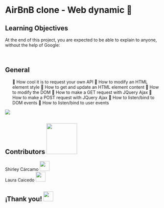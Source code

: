 <h1> AirBnB clone - Web dynamic 🎡</h1>
<h2> Learning Objectives </h2>
<p> At the end of this project, you are expected to be able to explain to anyone, without the help of Google: </p>
<br/>
<h2>General</h2>
<ul>
🌿 How cool it is to request your own API
🌿 How to modify an HTML element style
🌿 How to get and update an HTML element content
🌿 How to modify the DOM
🌿 How to make a GET request with JQuery Ajax
🌿 How to make a POST request with JQuery Ajax
🌿 How to listen/bind to DOM events
🌿 How to listen/bind to user events
</ul>

<img src = "https://5.imimg.com/data5/SELLER/Default/2021/7/EB/WQ/MZ/39788110/professional-website-design-in-mumbai-bandra-250x250.png" height = auto max-width = 100%>
<br/>

<h2> Contributors <img src='https://raw.githubusercontent.com/ShahriarShafin/ShahriarShafin/main/Assets/handshake.gif' width="100px"> </h2>
Shirley Cárcamo <a href = 'https://twitter.com/Shirley45125098'> <img width = '32px' src="https://cliply.co/wp-content/uploads/2019/07/371907030_TWITTER_ICON_TRANSPARENT_400.gif"/></a> <br>
Laura Caicedo <a href = 'https://www.twitter.com/@LauSCaicedo'> <img width = '32px' src="https://cliply.co/wp-content/uploads/2019/07/371907030_TWITTER_ICON_TRANSPARENT_400.gif"/></a>

<h2> ¡Thank you! <img src = "https://media.giphy.com/media/CEHtFH3rJ6xdhBUKIT/giphy.gif" width = 32px> </h2>
